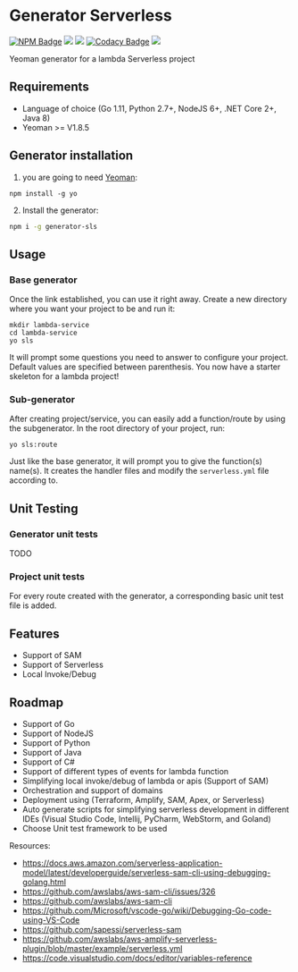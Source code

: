 # Generator Serverless

[![NPM Badge](https://img.shields.io/npm/v/generator-sls.svg)](https://www.npmjs.com/package/generator-sls)
![](https://img.shields.io/github/license/msolimans/generator-sls.svg)
[![](https://img.shields.io/github/languages/count/msolimans/generator-sls.svg)](https://github.com/msolimans/generator-sls/search?l=JSON)
[![Codacy Badge](https://api.codacy.com/project/badge/Grade/12d543d7665b42c0b072141276012dd2)](https://www.codacy.com/app/msolimans/generator-sls?utm_source=github.com&amp;utm_medium=referral&amp;utm_content=msolimans/generator-sls&amp;utm_campaign=Badge_Grade)
[![](https://img.shields.io/gitter/room/generator-sls/community.svg)](https://gitter.im/generator-sls/community#)





Yeoman generator for a lambda Serverless project


## Requirements

* Language of choice (Go 1.11, Python 2.7+, NodeJS 6+, .NET Core 2+, Java 8) 
* Yeoman >= V1.8.5

## Generator installation
 
1) you are going to need [Yeoman](http://yeoman.io/):
```
npm install -g yo
```
2) Install the generator:

```bash
npm i -g generator-sls
```

## Usage

### Base generator

Once the link established, you can use it right away.
Create a new directory where you want your project to be and run it:
```
mkdir lambda-service
cd lambda-service
yo sls
```
It will prompt some questions you need to answer to configure your project.
Default values are specified between parenthesis.
You now have a starter skeleton for a lambda project!

### Sub-generator

After creating project/service, you can easily add a function/route by using the subgenerator. In the root directory of your project, run:
```
yo sls:route
```
Just like the base generator, it will prompt you to give the function(s) name(s).
It creates the handler files
 and modify the `serverless.yml` file according to.

## Unit Testing
### Generator unit tests
TODO

### Project unit tests
For every route created with the generator, a corresponding basic unit test file is added.

## Features
- Support of SAM 
- Support of Serverless 
- Local Invoke/Debug 

## Roadmap

- Support of Go  
- Support of NodeJS
- Support of Python 
- Support of Java 
- Support of C# 
- Support of different types of events for lambda function  
- Simplifying local invoke/debug of lambda or apis (Support of SAM)
- Orchestration and support of domains  
- Deployment using (Terraform, Amplify, SAM, Apex, or Serverless)
- Auto generate scripts for simplifying serverless development in different IDEs (Visual Studio Code, Intellij, PyCharm, WebStorm, and Goland)
- Choose Unit test framework to be used


Resources:

- https://docs.aws.amazon.com/serverless-application-model/latest/developerguide/serverless-sam-cli-using-debugging-golang.html
- https://github.com/awslabs/aws-sam-cli/issues/326
- https://github.com/awslabs/aws-sam-cli
- https://github.com/Microsoft/vscode-go/wiki/Debugging-Go-code-using-VS-Code
- https://github.com/sapessi/serverless-sam
- https://github.com/awslabs/aws-amplify-serverless-plugin/blob/master/example/serverless.yml
- https://code.visualstudio.com/docs/editor/variables-reference